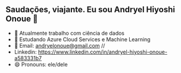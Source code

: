 ## Saudações, viajante. Eu sou Andryel Hiyoshi Onoue 👋

- 🔭 Atualmente trabalho com ciência de dados
- 🌱 Estudando Azure Cloud Services e Machine Learning
- 💬 Email: andryelonoue@gmail.com //
- Linkedin: https://www.linkedin.com/in/andryel-hiyoshi-onoue-a583331b7
- 😄 Pronouns: ele/dele
